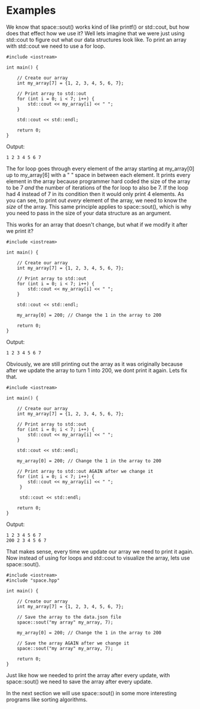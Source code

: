 # Examples

We know that space::sout() works kind of like printf() or std::cout, 
but how does that effect how we use it? Well lets imagine that we were 
just using std::cout to figure out what our data structures look like. 
To print an array with std::cout we need to use a for loop.

	#include <iostream>
	
	int main() {
		
		// Create our array
		int my_array[7] = {1, 2, 3, 4, 5, 6, 7};
		
		// Print array to std::out
		for (int i = 0; i < 7; i++) {
			std::cout << my_array[i] << " ";
	    }
		
	    std::cout << std::endl;
		
		return 0;
	}

Output: 

	1 2 3 4 5 6 7

The for loop goes through every element of the array starting at my_array[0] 
up to my_array[6] with a " " space in between each element. It prints 
every element in the array because programmer hard coded the size of the 
array to be 7 *and* the number of iterations of the for loop to also be 7. 
If the loop had 4 instead of 7 in its condition then it would only 
print 4 elements. As you can see, to print out *every* element of the array, 
we need to know the *size* of the array. This same principle applies to 
space::sout(), which is why you need to pass in the size of your data 
structure as an argument. 

This works for an array that doesn't change, but what if we modify it 
after we print it?

	#include <iostream>
	
	int main() {
		
		// Create our array
		int my_array[7] = {1, 2, 3, 4, 5, 6, 7};
		
		// Print array to std::out
		for (int i = 0; i < 7; i++) {
			std::cout << my_array[i] << " ";
	    }
		
	    std::cout << std::endl;
		
	    my_array[0] = 200; // Change the 1 in the array to 200
		
		return 0;
	}

Output: 

	1 2 3 4 5 6 7

Obviously, we are still printing out the array as it was originally because 
after we update the array to turn 1 into 200, we dont print it again. Lets 
fix that.

	#include <iostream>
	
	int main() {
		
		// Create our array
		int my_array[7] = {1, 2, 3, 4, 5, 6, 7};
		
		// Print array to std::out
		for (int i = 0; i < 7; i++) {
			std::cout << my_array[i] << " ";
	    }
		
	    std::cout << std::endl;
		
	    my_array[0] = 200; // Change the 1 in the array to 200

		// Print array to std::out AGAIN after we change it
		for (int i = 0; i < 7; i++) {
			std::cout << my_array[i] << " ";
		 }
				
		 std::cout << std::endl;
			    
		return 0;
	}

Output:

	1 2 3 4 5 6 7
	200 2 3 4 5 6 7

That makes sense, every time we update our array we need to print it again. 
Now instead of using for loops and std::cout to visualize the array, lets 
use space::sout().

	#include <iostream>
	#include "space.hpp"
	
	int main() {
		
		// Create our array
		int my_array[7] = {1, 2, 3, 4, 5, 6, 7};
		
		// Save the array to the data.json file
		space::sout("my array" my_array, 7);
		
	    my_array[0] = 200; // Change the 1 in the array to 200

		// Save the array AGAIN after we change it
		space::sout("my array" my_array, 7);
			    
		return 0;
	}
	
Just like how we needed to print the array after every update, with 
space::sout() we need to save the array after every update.

In the next section we will use space::sout() in some more interesting 
programs like sorting algorithms.
